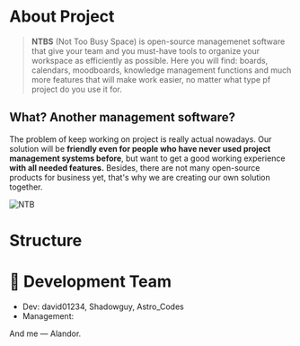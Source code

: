 # About Project

> **NTBS** (Not Too Busy Space) is open-source managemenet software that give your team and you must-have tools to organize your workspace as efficiently as possible. Here you will find: boards, calendars, moodboards, knowledge management functions and much more features that will make work easier, no matter what type pf project do you use it for.

## What? Another management software?

The problem of keep working on project is really actual nowadays. Our solution will be **friendly even for people who have never used project management systems before**, but want to get a good working experience **with all needed features.** Besides, there are not many open-source products for business yet, that's why we are creating our own solution together. 

![NTB](https://github.com/GDSoftworks/NTBspace/raw/main/NTB.png)

# Structure 

# 👥 Development Team

* Dev: david01234, Shadowguy, Astro_Codes
* Management:

And me — Alandor.
